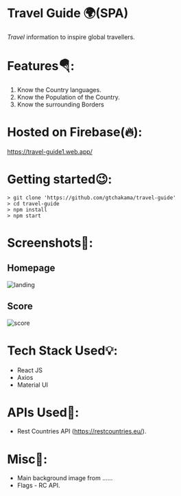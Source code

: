 
# Travel Guide 🌍(SPA)
 _Travel_ information to inspire global travellers.

# Features🪂:
 1. Know the Country languages.
 2. Know the Population of the Country.
 3. Know the surrounding Borders

# Hosted on Firebase(🔥):

https://travel-guide1.web.app/


# Getting started😉:
```
> git clone 'https://github.com/gtchakama/travel-guide'
> cd travel-guide
> npm install
> npm start
```

# Screenshots📼:

## Homepage

![landing](https://user-images.githubusercontent.com/37905683/124761982-aa182500-df32-11eb-8828-df13f4f86071.png)


## Score
![score](https://user-images.githubusercontent.com/37905683/124761988-ac7a7f00-df32-11eb-9710-b001f74dc57a.png) 
 


# Tech Stack Used💡:
 - React JS
 - Axios
 - Material UI

# APIs Used🔮:

* Rest Countries API (https://restcountries.eu/).

# Misc🎈:

* Main background image from ...... 
* Flags - RC API.

